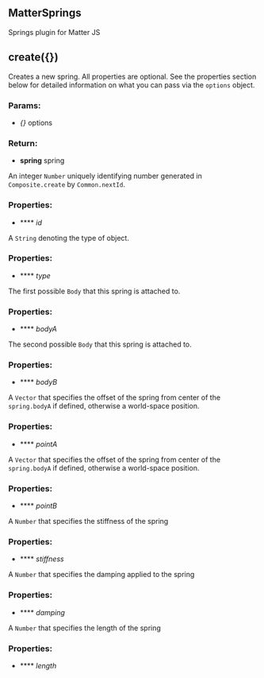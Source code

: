

<!-- Start index.js -->

## MatterSprings

Springs plugin for Matter JS

## create({})

Creates a new spring.
All properties are optional.
See the properties section below for detailed information on what you can pass via the `options` object.

### Params:

* *{}* options

### Return:

* **spring** spring

An integer `Number` uniquely identifying number generated in `Composite.create` by `Common.nextId`.

### Properties:

* **** *id* 

A `String` denoting the type of object.

### Properties:

* **** *type* 

The first possible `Body` that this spring is attached to.

### Properties:

* **** *bodyA* 

The second possible `Body` that this spring is attached to.

### Properties:

* **** *bodyB* 

A `Vector` that specifies the offset of the spring from center of the `spring.bodyA` if defined, otherwise a world-space position.

### Properties:

* **** *pointA* 

A `Vector` that specifies the offset of the spring from center of the `spring.bodyA` if defined, otherwise a world-space position.

### Properties:

* **** *pointB* 

A `Number` that specifies the stiffness of the spring

### Properties:

* **** *stiffness* 

A `Number` that specifies the damping applied to the spring

### Properties:

* **** *damping* 

A `Number` that specifies the length of the spring 

### Properties:

* **** *length* 

<!-- End index.js -->

<!-- Start webpack.config.js -->

<!-- End webpack.config.js -->

